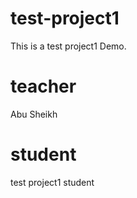# test-project1
This is a test project1 Demo.

# teacher
Abu Sheikh

# student
test project1 student
